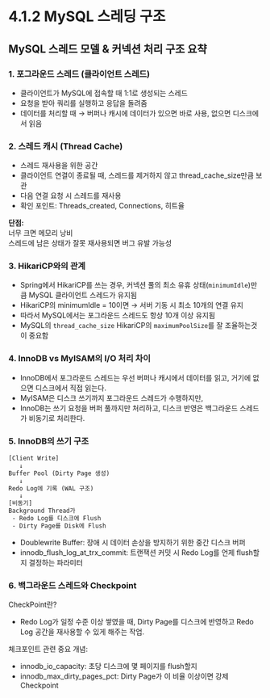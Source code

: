 # 4.1.2 MySQL 스레딩 구조

## MySQL 스레드 모델 & 커넥션 처리 구조 요챡

### 1. 포그라운드 스레드 (클라이언트 스레드)

- 클라이언트가 MySQL에 접속할 때 1:1로 생성되는 스레드
- 요청을 받아 쿼리를 실행하고 응답을 돌려줌
- 데이터를 처리할 때 → 버퍼나 캐시에 데이터가 있으면 바로 사용, 없으면 디스크에서 읽음

### 2. 스레드 캐시 (Thread Cache)

- 스레드 재사용을 위한 공간
- 클라이언트 연결이 종료될 때, 스레드를 제거하지 않고 thread_cache_size만큼 보관
- 다음 연결 요청 시 스레드를 재사용
- 확인 포인트: Threads_created, Connections, 히트율

**단점:**  
너무 크면 메모리 낭비  
스레드에 남은 상태가 잘못 재사용되면 버그 유발 가능성

### 3. HikariCP와의 관계

- Spring에서 HikariCP를 쓰는 경우, 커넥션 풀의 최소 유휴 상태(`minimumIdle`)만큼 MySQL 클라이언트 스레드가 유지됨
- HikariCP의 minimumIdle = 10이면 → 서버 기동 시 최소 10개의 연결 유지
- 따라서 MySQL에서는 포그라운드 스레드도 항상 10개 이상 유지됨
- MySQL의 `thread_cache_size` HikariCP의 `maximumPoolSize`를 잘 조율하는것이 중요함

### 4. InnoDB vs MyISAM의 I/O 처리 차이

- InnoDB에서 포그라운드 스레드는 우선 버퍼나 캐시에서 데이터를 읽고, 거기에 없으면 디스크에서 직접 읽는다.
- MyISAM은 디스크 쓰기까지 포그라운드 스레드가 수행하지만,
-  InnoDB는 쓰기 요청을 버퍼 풀까지만 처리하고, 디스크 반영은 백그라운드 스레드가 비동기로 처리한다.

### 5. InnoDB의 쓰기 구조

```txt
[Client Write]
   ↓
Buffer Pool (Dirty Page 생성)
   ↓
Redo Log에 기록 (WAL 구조)
   ↓
[비동기]
Background Thread가
 - Redo Log를 디스크에 Flush
 - Dirty Page를 Disk에 Flush
```

- Doublewrite Buffer: 장애 시 데이터 손상을 방지하기 위한 중간 디스크 버퍼
- innodb_flush_log_at_trx_commit: 트랜잭션 커밋 시 Redo Log를 언제 flush할지 결정하는 파라미터

### 6. 백그라운드 스레드와 Checkpoint

CheckPoint란?

- Redo Log가 일정 수준 이상 쌓였을 때, Dirty Page를 디스크에 반영하고 Redo Log 공간을 재사용할 수 있게 해주는 작업.

체크포인트 관련 중요 개념:

- innodb_io_capacity: 초당 디스크에 몇 페이지를 flush할지
- innodb_max_dirty_pages_pct: Dirty Page가 이 비율 이상이면 강제 Checkpoint

